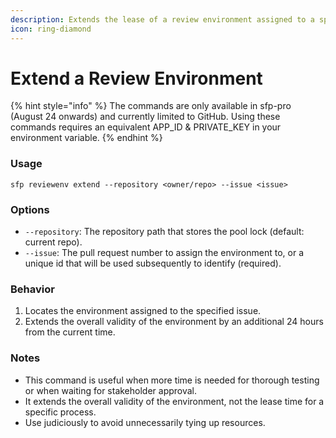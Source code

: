 ```yaml
---
description: Extends the lease of a review environment assigned to a specific issue.
icon: ring-diamond
---
```


# Extend a Review Environment

{% hint style="info" %}
The commands are only available in sfp-pro (August 24 onwards) and currently limited to GitHub. Using these commands requires an equivalent APP\_ID & PRIVATE\_KEY in your environment variable.
{% endhint %}

### Usage

```
sfp reviewenv extend --repository <owner/repo> --issue <issue>
```

### Options

* `--repository`: The repository path that stores the pool lock (default: current repo).
* `--issue`: The pull request number to assign the environment to, or a unique id that will be used subsequently to identify (required).

### Behavior

1. Locates the environment assigned to the specified issue.
2. Extends the overall validity of the environment by an additional 24 hours from the current time.

### Notes

* This command is useful when more time is needed for thorough testing or when waiting for stakeholder approval.
* It extends the overall validity of the environment, not the lease time for a specific process.
* Use judiciously to avoid unnecessarily tying up resources.

